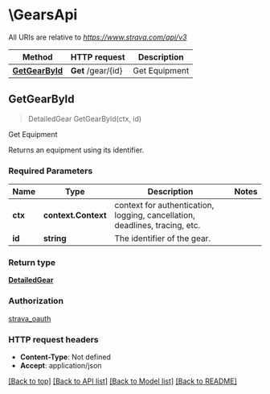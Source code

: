 # \GearsApi

All URIs are relative to *https://www.strava.com/api/v3*

Method | HTTP request | Description
------------- | ------------- | -------------
[**GetGearById**](GearsApi.md#GetGearById) | **Get** /gear/{id} | Get Equipment



## GetGearById

> DetailedGear GetGearById(ctx, id)

Get Equipment

Returns an equipment using its identifier.

### Required Parameters


Name | Type | Description  | Notes
------------- | ------------- | ------------- | -------------
**ctx** | **context.Context** | context for authentication, logging, cancellation, deadlines, tracing, etc.
**id** | **string**| The identifier of the gear. | 

### Return type

[**DetailedGear**](DetailedGear.md)

### Authorization

[strava_oauth](../README.md#strava_oauth)

### HTTP request headers

- **Content-Type**: Not defined
- **Accept**: application/json

[[Back to top]](#) [[Back to API list]](../README.md#documentation-for-api-endpoints)
[[Back to Model list]](../README.md#documentation-for-models)
[[Back to README]](../README.md)

